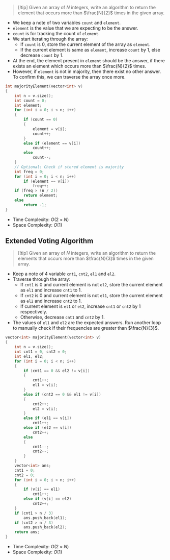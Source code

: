 > [!tip] Given an array of $N$ integers, write an algorithm to return the element that occurs more than $\frac{N}{2}$ times in the given array.
- We keep a note of two variables `count` and `element`.
- `element` is the value that we are expecting to be the answer.
- `count` is for tracking the count of `element`.
- We start iterating through the array:
	- If `count` is $0$, store the current element of the array as `element`.
	- If the current element is same as `element`, increase `count` by $1$, else decrease `count` by $1$.
- At the end, the element present in `element` should be the answer, if there exists an element which occurs more than $\frac{N}{2}$ times.
- However, if `element` is not in majority, then there exist no other answer. To confirm this, we can traverse the array once more.
```cpp
int majorityElement(vector<int> v)
{
	int n = v.size();
	int count = 0;
	int element;
	for (int i = 0; i < n; i++)
	{
		if (count == 0)
		{
			element = v[i];
			count++;
		}
		else if (element == v[i])
			count++;
		else
			count--;
	}
	// Optional: Check if stored element is majority
	int freq = 0;
	for (int i = 0; i < n; i++)
		if (element == v[i])
			freq++;
	if (freq > (n / 2))
		return element;
	else
		return -1;
}
```
- Time Complexity: $O(2\times N)$
- Space Complexity: $O(1)$
## Extended Voting Algorithm
> [!tip] Given an array of $N$ integers, write an algorithm to return the elements that occurs more than $\frac{N}{3}$ times in the given array.
- Keep a note of 4 variable `cnt1`, `cnt2`, `el1` and `el2`.
- Traverse through the array:
	- If `cnt1` is $0$ and current element is not `el2`, store the current element as `el1` and increase `cnt1` to $1$.
	- If `cnt2` is $0$ and current element is not `el1`, store the current element as `el2` and increase `cnt2` to $1$.
	- If current element is `el1` or `el2`, increase `cnt1` or `cnt2` by $1$ respectively.
	- Otherwise, decrease `cnt1` and `cnt2` by $1$.
- The values of `el1` and `el2` are the expected answers. Run another loop to manually check if their frequencies are greater than $\frac{N}{3}$.
```cpp
vector<int> majorityElement(vector<int> v)
{
	int n = v.size();
	int cnt1 = 0, cnt2 = 0;
	int el1, el2;
	for (int i = 0; i < n; i++)
	{
		if (cnt1 == 0 && el2 != v[i])
		{
			cnt1++;
			el1 = v[i];
		}
		else if (cnt2 == 0 && el1 != v[i])
		{
			cnt2++;
			el2 = v[i];
		}
		else if (el1 == v[i])
			cnt1++;
		else if (el2 == v[i])
			cnt2++;
		else
		{
			cnt1--;
			cnt2--;
		}
	}
	vector<int> ans;
	cnt1 = 0;
	cnt2 = 0;
	for (int i = 0; i < n; i++)
	{
		if (v[i] == el1)
			cnt1++;
		else if (v[i] == el2)
			cnt2++;
	}
	if (cnt1 > n / 3)
		ans.push_back(el1);
	if (cnt2 > n / 3)
		ans.push_back(el2);
	return ans;
}
```
- Time Complexity: $O(2\times N)$
- Space Complexity: $O(1)$